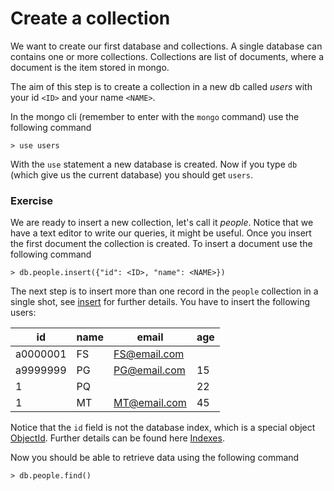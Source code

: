 # Create a collection
We want to create our first database and collections.
A single database can contains one or
more collections. Collections are list of documents,
where a document is the item stored in mongo.

The aim of this step is to create a collection
in a new db called *users* with your id `<ID>` and 
your name  `<NAME>`. 

In the mongo cli (remember to enter with the `mongo` command) use the following command
```
> use users
```
With the `use` statement a new database is created.
Now if you type `db` (which give us the current
database) you should get `users`. 

### Exercise
We are ready to insert a new collection, let's call
it *people*. 
Notice that we have a text editor to write our queries, it
might be useful.
Once you insert the first document the collection is created.
To insert a document use the following command 
```
> db.people.insert({"id": <ID>, "name": <NAME>})
```
The next step is to insert more than one record
in the `people` collection in a single shot, see [insert](https://docs.mongodb.com/manual/reference/method/db.collection.insert/)
for further details. 
You have to insert the following
users:

| id | name     |  email | age |
|------|-----------------|---|---|
| a0000001   | FS |  FS@email.com |   |   |
| a9999999   | PG  | PG@email.com  |  15 |   |
| 1   | PQ         |   |  22 |   |
| 1   | MT         |  MT@email.com |  45 ||

Notice that the `id` field is not the database
index, which is a special object [ObjectId](https://docs.mongodb.com/manual/reference/method/ObjectId/). Further details
can be found here [Indexes](https://docs.mongodb.com/manual/indexes/).

Now you should be able to retrieve data using
the following command
```
> db.people.find()
```

 
